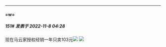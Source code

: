 

*****

####  =w=  
##### 151#       发表于 2022-11-8 04:28

现在马云家授权经销一年只卖103元<img src="https://static.saraba1st.com/image/smiley/face2017/018.png" referrerpolicy="no-referrer">
<img src="https://imgsrc.baidu.com/forum/pic/item/c2cec3fdfc039245ab93dfcdc294a4c27c1e25c9.jpg" referrerpolicy="no-referrer">

